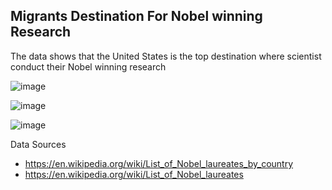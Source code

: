 ## Migrants Destination For Nobel winning Research

The data shows that the United States is the top destination where scientist conduct their Nobel winning research

![image](https://github.com/adelvictor/Nobel-Laureate/assets/90832476/29bf701a-a4ce-48e5-b486-bca91e187681)

![image](https://github.com/adelvictor/Nobel-Laureate/assets/90832476/6af774d4-aa8c-476a-ba78-544590c509f6)

![image](https://github.com/adelvictor/Nobel-Laureate/assets/90832476/e2c3aa21-52c3-44e2-8a80-72e2570780c7)


Data Sources
- https://en.wikipedia.org/wiki/List_of_Nobel_laureates_by_country
- https://en.wikipedia.org/wiki/List_of_Nobel_laureates


